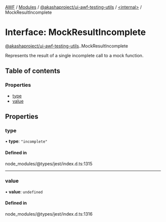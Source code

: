 [AWF](../README.md) / [Modules](../modules.md) / [@akashaproject/ui-awf-testing-utils](../modules/akashaproject_ui_awf_testing_utils.md) / [<internal\>](../modules/akashaproject_ui_awf_testing_utils._internal_.md) / MockResultIncomplete

# Interface: MockResultIncomplete

[@akashaproject/ui-awf-testing-utils](../modules/akashaproject_ui_awf_testing_utils.md).[<internal>](../modules/akashaproject_ui_awf_testing_utils._internal_.md).MockResultIncomplete

Represents the result of a single incomplete call to a mock function.

## Table of contents

### Properties

- [type](akashaproject_ui_awf_testing_utils._internal_.MockResultIncomplete.md#type)
- [value](akashaproject_ui_awf_testing_utils._internal_.MockResultIncomplete.md#value)

## Properties

### type

• **type**: ``"incomplete"``

#### Defined in

node_modules/@types/jest/index.d.ts:1315

___

### value

• **value**: `undefined`

#### Defined in

node_modules/@types/jest/index.d.ts:1316
